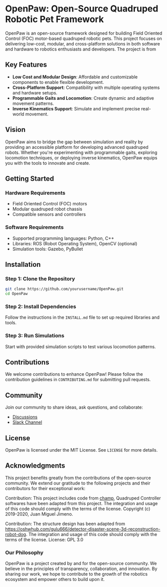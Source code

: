 # OpenPaw: Open-Source Quadruped Robotic Pet Framework

OpenPaw is an open-source framework designed for building Field Oriented Control (FOC) motor-based quadruped robotic pets. This project focuses on delivering low-cost, modular, and cross-platform solutions in both software and hardware to robotics enthusiasts and developers.
The project is from 

## Key Features

- **Low Cost and Modular Design**: Affordable and customizable components to enable flexible development.
- **Cross-Platform Support**: Compatibility with multiple operating systems and hardware setups.
- **Programmable Gaits and Locomotion**: Create dynamic and adaptive movement patterns.
- **Inverse Kinematics Support**: Simulate and implement precise real-world movement.

## Vision

OpenPaw aims to bridge the gap between simulation and reality by providing an accessible platform for developing advanced quadruped robots. Whether you're experimenting with programmable gaits, exploring locomotion techniques, or deploying inverse kinematics, OpenPaw equips you with the tools to innovate and create.

## Getting Started

### Hardware Requirements
- Field Oriented Control (FOC) motors
- Modular quadruped robot chassis
- Compatible sensors and controllers

### Software Requirements
- Supported programming languages: Python, C++
- Libraries: ROS (Robot Operating System), OpenCV (optional)
- Simulation tools: Gazebo, PyBullet

## Installation

### Step 1: Clone the Repository
```bash
git clone https://github.com/yourusername/OpenPaw.git
cd OpenPaw
```

### Step 2: Install Dependencies
Follow the instructions in the `INSTALL.md` file to set up required libraries and tools.

### Step 3: Run Simulations
Start with provided simulation scripts to test various locomotion patterns.

## Contributions
We welcome contributions to enhance OpenPaw! Please follow the contribution guidelines in `CONTRIBUTING.md` for submitting pull requests.

## Community
Join our community to share ideas, ask questions, and collaborate:
- [Discussions](https://github.com/yourusername/OpenPaw/discussions)
- [Slack Channel](https://opaw-slack-link)

## License
OpenPaw is licensed under the MIT License. See `LICENSE` for more details.

## Acknowledgments
This project benefits greatly from the contributions of the open-source community. We extend our gratitude to the following projects and their contributors for their exceptional work:

Contribution: This project includes code from [champ](https://github.com/chvmp/champ), Quadruped Controller softwares have been adapted from this project. The integration and usage of this code should comply with the terms of the license.
Copyright (c) 2019-2020, Juan Miguel Jimeno.

Contribution: The structure design has been adapted from https://oshwhub.com/gulu666/detector-disaster-scene-3d-reconstruction-robot-dog. The integration and usage of this code should comply with the terms of the license.
License: GPL 3.0

### Our Philosophy
OpenPaw is a project created by and for the open-source community. We believe in the principles of transparency, collaboration, and innovation. By sharing our work, we hope to contribute to the growth of the robotics ecosystem and empower others to build upon it.






